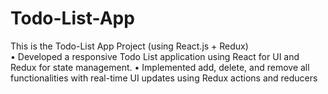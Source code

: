 # Todo-List-App
This is the Todo-List App Project (using React.js + Redux)     
•	Developed a responsive Todo List application using React for UI and Redux for state management.
•	Implemented add, delete, and remove all functionalities with real-time UI updates using Redux actions and reducers
